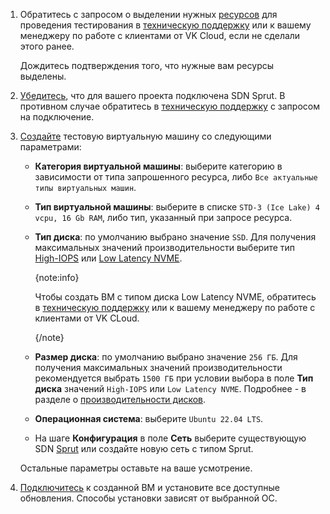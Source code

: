 1. Обратитесь c запросом о выделении нужных [ресурсов](../../concepts#test_item_selection) для проведения тестирования в [техническую поддержку](/ru/contacts) или к вашему менеджеру по работе с клиентами от VK Cloud, если не сделали этого ранее.

    Дождитесь подтверждения того, что нужные вам ресурсы выделены.

1. [Убедитесь](/ru/tools-for-using-services/account/instructions/project-settings/manage#sdn_view), что для вашего проекта подключена SDN Sprut. В противном случае обратитесь в [техническую поддержку](/ru/contacts) c запросом на подключение.
1. [Создайте](/ru/computing/iaas/instructions/vm/vm-create) тестовую виртуальную машину со следующими параметрами:

    * **Категория виртуальной машины**: выберите категорию в зависимости от типа запрошенного ресурса, либо `Все актуальные типы виртуальных машин`.
    * **Тип виртуальной машины**: выберите в списке `STD-3 (Ice Lake) 4 vcpu, 16 Gb RAM`, либо тип, указанный при запросе ресурса.
    * **Тип диска**: по умолчанию выбрано значение `SSD`. Для получения максимальных значений производительности выберите тип [High-IOPS](/ru/computing/iaas/concepts/data-storage/volume-sla#high_iops_ssd) или [Low Latency NVME](/ru/computing/iaas/concepts/data-storage/volume-sla#low_latency_nvme).

       {note:info}

       Чтобы создать ВМ с типом диска Low Latency NVME, обратитесь в [техническую поддержку](/ru/contacts) или к вашему менеджеру по работе с клиентами от VK CLoud.

       {/note}

    * **Размер диска**: по умолчанию выбрано значение `256 ГБ`. Для получения максимальных значений производительности рекомендуется выбрать `1500 ГБ` при условии выбора в поле **Тип диска** значений `High-IOPS` или `Low Latency NVME`. Подробнее - в разделе о [производительности дисков](/ru/computing/iaas/concepts/data-storage/volume-sla).
    * **Операционная система**: выберите `Ubuntu 22.04 LTS`.
    * На шаге **Конфигурация** в поле **Сеть** выберите существующую SDN [Sprut](/ru/networks/vnet/concepts/sdn#sprut) или создайте новую сеть с типом Sprut.

    Остальные параметры оставьте на ваше усмотрение.

1. [Подключитесь](/ru/computing/iaas/instructions/vm/vm-connect) к созданной ВМ и установите все доступные обновления. Способы установки зависят от выбранной ОС.
